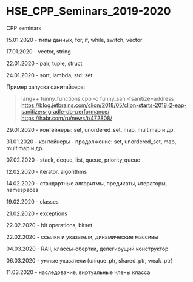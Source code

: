 # HSE_CPP_Seminars_2019-2020
CPP seminars

15.01.2020 - типы данных, for, if, while, switch, vector

17.01.2020 - vector, string

22.01.2020 - pair, tuple, struct

24.01.2020 - sort, lambda, std::set

Пример запуска санитайзера:
> lang++ funny_functions.cpp -o funny_san -fsanitize=address
https://blog.jetbrains.com/clion/2018/05/clion-starts-2018-2-eap-sanitizers-gradle-db-performance/
https://habr.com/ru/news/t/472808/

29.01.2020 - контейнеры: set, unordered_set, map, multimap и др.

31.01.2020 - контейнеры - продолжение: set, unordered_set, map, multimap и др.

07.02.2020 - stack, deque, list, queue, priority_queue

12.02.2020 - iterator, algorithms

14.02.2020 - стандартные алгоритмы, предикаты, итераторы, namespaces

19.02.2020 - classes

21.02.2020 - exceptions

22.02.2020 - bit operations, bitset

22.02.2020 - ссылки и указатели, динамические массивы

04.03.2020 - RAII, классы-обертки, делегирущий конструктор

06.03.2020 - умные указатели (unique_ptr, shared_ptr, weak_ptr)

11.03.2020 - наследование, виртуальные члены класса



